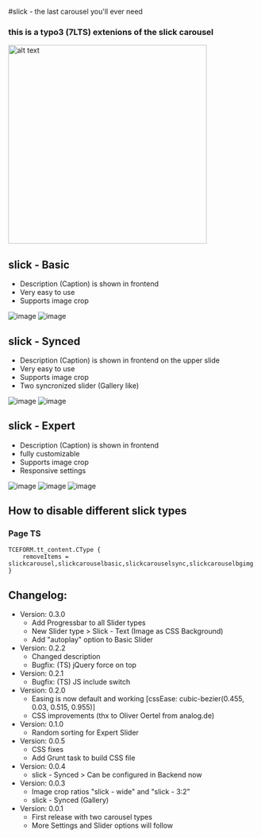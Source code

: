 #slick - the last carousel you'll ever need

### this is a typo3 (7LTS) extenions of the slick carousel 

<img src="http://snag.gy/jsI2I.jpg" alt="alt text" style="width:400px;height:auto">

## slick - Basic
* Description (Caption) is shown in frontend
* Very easy to use
* Supports image crop

![image](http://snag.gy/LNt5C.jpg)
![image](http://snag.gy/FsWNa.jpg)

## slick - Synced
* Description (Caption) is shown in frontend on the upper slide
* Very easy to use
* Supports image crop
* Two syncronized slider (Gallery like)

![image](http://snag.gy/mHIHd.jpg)
![image](http://snag.gy/st65k.jpg)

## slick - Expert
* Description (Caption) is shown in frontend
* fully customizable
* Supports image crop
* Responsive settings

![image](http://snag.gy/E5w3q.jpg)
![image](http://snag.gy/NI3lB.jpg)
![image](http://snag.gy/TRror.jpg)

## How to disable different slick types

### Page TS
```
TCEFORM.tt_content.CType {
    removeItems = slickcarousel,slickcarouselbasic,slickcarouselsync,slickcarouselbgimg
}
```

## Changelog:
* Version: 0.3.0
    * Add Progressbar to all Slider types
    * New Slider type > Slick - Text (Image as CSS Background)
    * Add "autoplay" option to Basic Slider
* Version: 0.2.2
    * Changed description
    * Bugfix: (TS) jQuery force on top
* Version: 0.2.1
    * Bugfix: (TS) JS include switch
* Version: 0.2.0
    * Easing is now default and working [cssEase: cubic-bezier(0.455, 0.03, 0.515, 0.955)]
    * CSS improvements (thx to Oliver Oertel from analog.de)
* Version: 0.1.0
    * Random sorting for Expert Slider
* Version: 0.0.5
	* CSS fixes
	* Add Grunt task to build CSS file
* Version: 0.0.4
	* slick - Synced > Can be configured in Backend now
* Version: 0.0.3
	* Image crop ratios "slick - wide" and "slick - 3:2"
	* slick - Synced (Gallery)
* Version: 0.0.1
	* First release with two carousel types
	* More Settings and Slider options will follow
